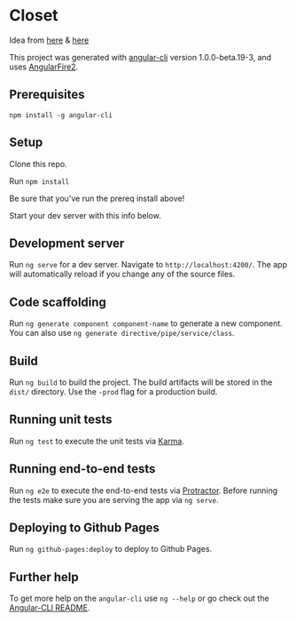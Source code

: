 # Closet

Idea from [here](https://www.reddit.com/r/femalefashionadvice/comments/5ojqbo/outfit_calculator_get_the_most_out_of_mixing_and/) & [here](https://www.reddit.com/r/femalefashionadvice/comments/5oxwkh/wardrobe_organization_overkill_via_relational/)

This project was generated with [angular-cli](https://github.com/angular/angular-cli) version 1.0.0-beta.19-3, and uses [AngularFire2](https://github.com/angular/angularfire2).

## Prerequisites

`npm install -g angular-cli`

## Setup

Clone this repo.

Run `npm install`

Be sure that you've run the prereq install above!

Start your dev server with this info below. 

## Development server
Run `ng serve` for a dev server. Navigate to `http://localhost:4200/`. The app will automatically reload if you change any of the source files.

## Code scaffolding

Run `ng generate component component-name` to generate a new component. You can also use `ng generate directive/pipe/service/class`.

## Build

Run `ng build` to build the project. The build artifacts will be stored in the `dist/` directory. Use the `-prod` flag for a production build.

## Running unit tests

Run `ng test` to execute the unit tests via [Karma](https://karma-runner.github.io).

## Running end-to-end tests

Run `ng e2e` to execute the end-to-end tests via [Protractor](http://www.protractortest.org/).
Before running the tests make sure you are serving the app via `ng serve`.

## Deploying to Github Pages

Run `ng github-pages:deploy` to deploy to Github Pages.

## Further help

To get more help on the `angular-cli` use `ng --help` or go check out the [Angular-CLI README](https://github.com/angular/angular-cli/blob/master/README.md).
